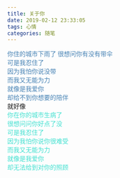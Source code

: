 ```yaml
---
title: 关于你
date: 2019-02-12 23:33:05
tags: 心情
categories: 随笔
---
```

<font face="微软雅黑">
<font color=SteelBlue>  

你住的城市下雨了
很想问你有没有带伞  
可是我忍住了  
因为我怕你说没带  
而我又无能为力  
就像是我爱你  
却给不到你想要的陪伴  
</font>
就好像
<font color=Turquoise>  
你在你的城市生病了  
很想问问你好点了没  
可是我忍住了  
因为我怕你说你很难受  
而我又无能为力  
就像是我爱你  
却无法给到对你的照顾
</font>
</font>